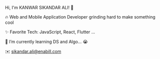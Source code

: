 Hi, I'm KANWAR SIKANDAR ALI! 👋

🔥 Web and Mobile Application Developer grinding hard to make something cool

✨ Favorite Tech: JavaScript, React, Flutter ...

📓 I’m currently learning DS and Algo... 😭

✉️ sikandar.ali@enabill.com
